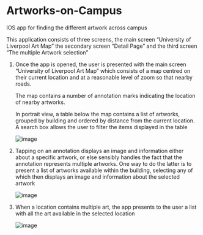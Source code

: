 # Artworks-on-Campus
IOS app for finding the different artwork across campus

This application consists of three screens, the main screen “University of Liverpool Art Map” the
secondary screen “Detail Page” and the third screen “The multiple Artwork selection”

1. Once the app is opened, the user is presented with the main screen “University of Liverpool Art Map” which consists of a map centred on their current location and at a reasonable level of zoom so that nearby roads.

   The map contains a number of annotation marks indicating the location of nearby artworks.
   
   In portrait view, a table below the map contains a list of artworks, grouped by building and ordered by distance from the current location.
   A search box allows the user to filter the items displayed in the table
   
    ![image](https://user-images.githubusercontent.com/96732103/148263686-692f1eb3-65e6-4ad4-9933-dbffab920119.png)
    

2. Tapping on an annotation displays an image and information either about a specific artwork, or else sensibly handles the fact that the annotation represents multiple artworks. One way to do the latter is to present a list of artworks available within the building, selecting any of which then displays an image and information about the selected artwork

    ![image](https://user-images.githubusercontent.com/96732103/148264033-18910f6b-d5f6-40ce-84e9-f935a5d22bc3.png)

3. When a location contains multiple art, the app presents to the user a list with all the art available in the selected location

    ![image](https://user-images.githubusercontent.com/96732103/148264267-7b8c8ffa-91cf-4e3e-ab07-d4643ae8bb6d.png)
